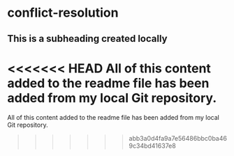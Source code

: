# conflict-resolution
## This is a subheading created locally

<<<<<<< HEAD
All of this content added to the readme file has been added from my local Git repository.
=======
All of this content added to the readme file has been added from my local Git repository.
>>>>>>> abb3a0d4fa9a7e56486bbc0ba469c34bd41637e8
